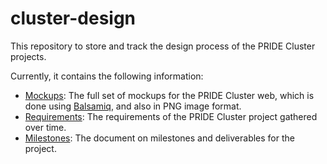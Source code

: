 # cluster-design
This repository to store and track the design process of the PRIDE Cluster projects. 

Currently, it contains the following information:

- [Mockups](https://github.com/PRIDE-Cluster/cluster-design/tree/master/mockups): The full set of mockups for the PRIDE Cluster web, which is done using [Balsamiq](http://balsamiq.com/), and also in PNG image format. 
- [Requirements](https://github.com/PRIDE-Cluster/cluster-design/tree/master/requirements): The requirements of the PRIDE Cluster project gathered over time.
- [Milestones](https://github.com/PRIDE-Cluster/cluster-design/tree/master/milestones): The document on milestones and deliverables for the project.


